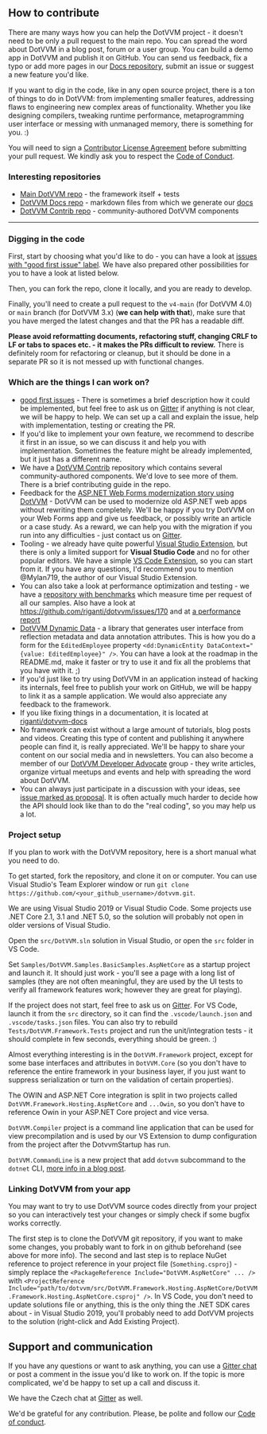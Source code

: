 ## How to contribute

There are many ways how you can help the DotVVM project - it doesn't need to be only a pull request to the main repo. You can spread the word about DotVVM in a blog post, forum or a user group. You can build a demo app in DotVVM and publish it on GitHub. You can send us feedback, fix a typo or add more pages in our [Docs repository](https://github.com/riganti/dotvvm-docs), submit an issue or suggest a new feature you'd like.

If you want to dig in the code, like in any open source project, there is a ton of things to do in DotVVM: from implementing smaller features, addressing flaws to engineering new complex areas of functionality. Whether you like designing compilers, tweaking runtime performance, metaprogramming user interface or messing with unmanaged memory, there is something for you. :)

You will need to sign a [Contributor License Agreement](https://cla.dotnetfoundation.org/) before submitting your pull request. We kindly ask you to respect the [Code of Conduct](code-of-conduct.md). 

### Interesting repositories

* [Main DotVVM repo](https://github.com/riganti/dotvvm) - the framework itself + tests
* [DotVVM Docs repo](https://github.com/riganti/dotvvm-docs) - markdown files from which we generate our [docs](https://dotvvm.com/docs)
* [DotVVM Contrib repo](https://github.com/riganti/dotvvm-contrib) - community-authored DotVVM components

--- 

### Digging in the code

First, start by choosing what you'd like to do - you can have a look at [issues with "good first issue" label](https://github.com/riganti/dotvvm/issues?q=is%3Aopen+is%3Aissue+label%3A%22good+first+issue%22). We have also prepared other possibilities for you to have a look at listed below. 

Then, you can fork the repo, clone it locally, and you are ready to develop. 

Finally, you'll need to create a pull request to the `v4-main` (for DotVVM 4.0) or `main` branch (for DotVVM 3.x) (__we can help with that__), make sure that you have merged the latest changes and that the PR has a readable diff.

 **Please avoid reformatting documents, refactoring stuff, changing CRLF to LF or tabs to spaces etc. - it makes the PRs difficult to review.** There is definitely room for refactoring or cleanup, but it should be done in a separate PR so it is not messed up with functional changes.

### Which are the things I can work on?

* [good first issues](https://github.com/riganti/dotvvm/issues?q=is%3Aopen+is%3Aissue+label%3A%22good+first+issue%22) - There is sometimes a brief description how it could be implemented, but feel free to ask us on [Gitter](https://gitter.im/riganti/dotvvm) if anything is not clear, we will be happy to help. We can set up a call and explain the issue, help with implementation, testing or creating the PR. 
* If you'd like to implement your own feature, we recommend to describe it first in an issue, so we can discuss it and help you with implementation. Sometimes the feature might be already implemented, but it just has a different name.
* We have a [DotVVM Contrib](https://github.com/riganti/dotvvm-contrib) repository which contains several community-authored components. We'd love to see more of them. There is a brief contributing guide in the repo.
* Feedback for the [ASP.NET Web Forms modernization story using DotVVM](https://dotvvm.com/modernize) - DotVVM can be used to modernize old ASP.NET web apps without rewriting them completely. We'll be happy if you try DotVVM on your Web Forms app and give us feedback, or possibly write an article or a case study. As a reward, we can help you with the migration if you run into any difficulties - just contact us on [Gitter](https://gitter.im/riganti/dotvvm). 
* Tooling - we already have quite powerful [Visual Studio Extension](https://marketplace.visualstudio.com/items?itemName=TomasHerceg.DotVVMforVisualStudio-17892), but there is only a limited support for **Visual Studio Code** and no for other popular editors. We have a simple [VS Code Extension](https://github.com/riganti/dotvvm-extension-vscode), so you can start from it. If you have any questions, I'd recommend you to mention @Mylan719, the author of our Visual Studio Extension. 
* You can also take a look at performance optimization and testing - we have a [repository with benchmarks](https://github.com/riganti/dotvvm-benchmarks) which measure time per request of all our samples. Also have a look at https://github.com/riganti/dotvvm/issues/170 and at [a performance report](https://ipfs.io/ipfs/QmScnYdY8xoPeHPN85edPdLPbi3GvHrUGicvHAuyMdrAQE/reports/BenchmarkRun-001-2017-05-31-10-34-59/report.html)
* [DotVVM Dynamic Data](https://github.com/riganti/dotvvm-dynamic-data) - a library that generates user interface from reflection metadata and data annotation attributes. This is how you do a form for the `EditedEmployee` property `<dd:DynamicEntity DataContext="{value: EditedEmployee}" />`. You can have a look at the roadmap in the README.md, make it faster or try to use it and fix all the problems that you have with it. ;)
* If you'd just like to try using DotVVM in an application instead of hacking its internals, feel free to publish your work on GitHub, we will be happy to link it as a sample application. We would also appreciate any feedback to the framework.
* If you like fixing things in a documentation, it is located at [riganti/dotvvm-docs](https://github.com/riganti/dotvvm-docs)
* No framework can exist without a large amount of tutorials, blog posts and videos. Creating this type of content and publishing it anywhere people can find it, is really appreciated. We'll be happy to share your content on our social media and in newsletters. You can also become a member of our [DotVVM Developer Advocate](https://www.dotvvm.com/blog/67/Introducing-DotVVM-Developer-Advocates) group - they write articles, organize virtual meetups and events and help with spreading the word about DotVVM. 
* You can always just participate in a discussion with your ideas, see [issue marked as proposal](https://github.com/riganti/dotvvm/issues?q=is%3Aopen+is%3Aissue+label%3Aproposal+sort%3Acomments-desc). It is often actually much harder to decide how the API should look like than to do the "real coding", so you may help us a lot.

### Project setup

If you plan to work with the DotVVM repository, here is a short manual what you need to do.

To get started, fork the repository, and clone it on or computer. You can use Visual Studio's Team Explorer window or run `git clone https://github.com/<your_github_username>/dotvvm.git`. 

We are using Visual Studio 2019 or Visual Studio Code. Some projects use .NET Core 2.1, 3.1 and .NET 5.0, so the solution will probably not open in older versions of Visual Studio.

Open the `src/DotVVM.sln` solution in Visual Studio, or open the `src` folder in VS Code. 

Set `Samples/DotVVM.Samples.BasicSamples.AspNetCore` as a startup project and launch it. It should just work - you'll see a page with a long list of samples (they are not often meaningful, they are used by the UI tests to verify all framework features work; however they are great for playing). 

If the project does not start, feel free to ask us on [Gitter](https://gitter.im/riganti/dotvvm). For VS Code, launch it from the `src` directory, so it can find the `.vscode/launch.json` and `.vscode/tasks.json` files. You can also try to rebuild `Tests/DotVVM.Framework.Tests` project and run the unit/integration tests - it should complete in few seconds, everything should be green. :)

Almost everything interesting is in the `DotVVM.Framework` project, except for some base interfaces and attributes in `DotVVM.Core` (so you don't have to reference the entire framework in your business layer, if you just want to suppress serialization or turn on the validation of certain properties). 

The OWIN and ASP.NET Core integration is split in two projects called `DotVVM.Framework.Hosting.AspNetCore` and `...Owin`, so you don't have to reference Owin in your ASP.NET Core project and vice versa. 

`DotVVM.Compiler` project is a command line application that can be used for view precompilation and is used by our VS Extension to dump configuration from the project after the DotvvmStartup has run. 

`DotVVM.CommandLine` is a new project that add `dotvvm` subcommand to the `dotnet` CLI, [more info in a blog post](https://www.dotvvm.com/blog/17/DotVVM-1-1-RC-5-dotnet-new-and-DotVVM-CLI). 

### Linking DotVVM from your app

You may want to try to use DotVVM source codes directly from your project so you can interactively test your changes or simply check if some bugfix works correctly. 

The first step is to clone the DotVVM git repository, if you want to make some changes, you probably want to fork in on github beforehand (see above for more info). The second and last step is to replace NuGet reference to project reference in your project file (`Something.csproj`) - simply replace the `<PackageReference Include="DotVVM.AspNetCore" ... />` with `<ProjectReference Include="path/to/dotvvm/src/DotVVM.Framework.Hosting.AspNetCore/DotVVM.Framework.Hosting.AspNetCore.csproj" />`. In VS Code, you don't need to update solutions file or anything, this is the only thing the .NET SDK cares about - in Visual Studio 2019, you'll probably need to add DotVVM projects to the solution (right-click and Add Existing Project).

## Support and communication

If you have any questions or want to ask anything, you can use a [Gitter chat](https://gitter.im/riganti/dotvvm) or post a comment in the issue you'd like to work on. If the topic is more complicated, we'd be happy to set up a call and discuss it.

We have the Czech chat at [Gitter](https://gitter.im/riganti/dotvvm-cz) as well.

We'd be grateful for any contribution. Please, be polite and follow our [Code of conduct](https://github.com/riganti/dotvvm/blob/master/code-of-conduct.md).

